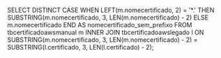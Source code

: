 SELECT DISTINCT 
    CASE 
        WHEN LEFT(m.nomecertificado, 2) = '*.'
        THEN SUBSTRING(m.nomecertificado, 3, LEN(m.nomecertificado) - 2)
        ELSE m.nomecertificado
    END AS nomecertificado_sem_prefixo
FROM 
    tbcertificadoawsmanual m
INNER JOIN 
    tbcertificadoawslegado l ON SUBSTRING(m.nomecertificado, 3, LEN(m.nomecertificado) - 2) = SUBSTRING(l.certificado, 3, LEN(l.certificado) - 2);
